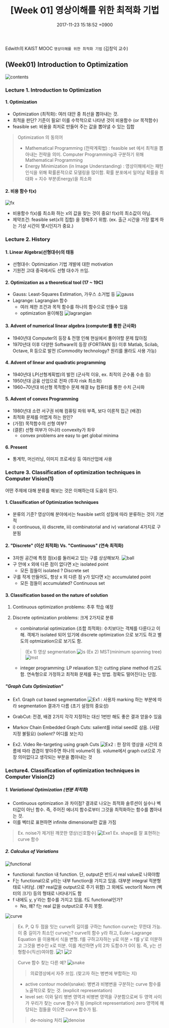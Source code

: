 ﻿---
layout: post 
title: "[Week 01] 영상이해를 위한 최적화 기법" 
date: 2017-11-23 15:18:52 +0900 
categories: 
- Image Understanding
tags:
- Optimization
- cost function
---

Edwith의 KAIST MOOC `영상이해를 위한 최적화 기법` (김창익 교수)

(Week01) Introduction to Optimization
-------------------------------------
![contents](https://user-images.githubusercontent.com/26716879/33357504-d55b5772-d505-11e7-87c6-3887543847db.PNG)
### Lecture 1. Introduction to Optimization
#### 1. Optimization
-	Optimization (최적화): 여러 대안 중 최선을 뽑아내는 것.
-	최적을 판단? 기준이 필요! 이를 수학적으로 나타낸 것이 비용함수 (or 목적함수)  
-	feasible set: 비용을 최저로 만들어 주는 값을 뽑아낼 수 있는 집합
> Optimization 의 동의어 
> - Mathematical Programming (전략계획법)
> : feasible set 에서 최적을 뽑아내는 전략을 의미. 
> Computer Programming과 구분하기 위해 Mathematical Programming  
> - Energy Minimization (in Image Understanding)
> : 영상이해에서는 패턴 인식을 위해 확률론적으로 모델링을 많이함. 
> 확률 분포에서 일어날 확률을 최대화 = 지수 부분(Energy)을 최소화

#### 2. 비용 함수 f(x)
![fx](https://user-images.githubusercontent.com/26716879/33357537-094f971e-d506-11e7-9037-aa3b29e46965.PNG)
 - 비용함수 f(x)를 최소화 하는 x의 값을 찾는 것이 중요! f(x)의 최소값이 아님. 
 - 제약조건: feasible set(x의 집합) 을 정해주기 위함. 
  (ex. 출근 시간을 가장 짧게 하는 기상 시간이 몇시인지가 중요.)

### Lecture 2. History
#### 1. Linear Algebra(선형대수)의 태동
 - 선형대수: Optimization 기법 개발에 대한 motivation 
 - 기원전 고대 중국에서도 선형 대수가 쓰임.

#### 2. Optimization as a theoretical tool (17 ~ 19C) 
- Gauss: Least-Squares Estimation, 가우스 소거법 등 
![gauss](https://user-images.githubusercontent.com/26716879/33357550-14a19108-d506-11e7-86a7-b6f988bf0307.PNG)
- Lagrange: Lagrangian 함수 
  - 여러 제한 조건과 목적 함수를 하나의 함수으로 만들수 있음 
  - optimization 용이해짐
![lagrangian](https://user-images.githubusercontent.com/26716879/33357551-1654770e-d506-11e7-967f-e17d725917ee.PNG)
#### 3. Advent of numerical linear algebra (computer를 통한 근사화) 
- 1940년대 Computer의 등장 & 전쟁 인해 현실에서 풀어야할 문제 많아짐 
- 1970년대 이후 다양한 Software의 등장 (FORTRAN 등) 
이후 Matlab, Scilab, Octave, R 등으로 발전 
  (Commodity technology? 원리를 몰라도 사용 가능)

#### 4. Advent of linear and quadratic programming 
- 1940년대 LP(선형계획법)의 발전 (군사적 이유, ex. 최적의 군수품 수송 등)
- 1950년대 금융 산업으로 전파 (투자 risk 최소화) 
- 1960~70년대 비선형 목적함수 문제 해결 by 컴퓨터를 통한 수치 근사화

#### 5. Advent of convex Programming 
- 1980년대 소련 서구권 비해 컴퓨팅 파워 부족, 보다 이론적 접근 (배경) 
- 최적화 문제를 어렵게 하는 원인? 
-  (가정) 목적함수의 선형 여부? 
-  (결론) 선형 여부가 아니라 convexity가 좌우
     - convex problems are easy to get global minima
      
#### 6. Present 
- 통계학, 머신러닝, 이미지 프로세싱 등 여러산업에 사용

### Lecture 3. Classification of optimization techniques in Computer Vision(1)

어떤 주제에 대해 분류를 해보는 것은 이해하는데 도움이 된다.

#### 1. Classification of Optimization techniques
- 분류의 기준? 영상이해 분야에서는 feasible set의 성질에 따라 분류하는 것이 기본적 
- i) continuous, ii) discrete, iii) combinatorial and iv) variational 4가지로 구분됨

#### 2. "Discrete" (이산 최적화) Vs. "Continuous" (연속 최적화)
- 3차원 공간에 특정 점(x)를 둘러싸고 있는 구를 상상해보자. 
![ball](https://user-images.githubusercontent.com/26716879/33357554-17844910-d506-11e7-8a26-4587b703a7b9.PNG)
 - 구 안에 x 외에 다른 점이 없다면 x는 isolated point
     - 모든 점들이 isolated ? Discrete set
 - 구를 작게 만들어도, 항상 x 외 다른 점 y가 있다면 x는 accumulated point
     - 모든 점들이 accumulated? Continuous set


#### 3. Classification based on the nature of solution

 1. Continuous optimization problems: 추후 학습 예정
 2. Discrete optimization problems: 크게 2가지로 분류
	- combinatorial optimization (조합 최적화): 수치보다는 객체를 다룬다고 이해. 객체가 isolated 되어 있기에 discrete optimization 으로 보기도 하고 별도의 optmization으로 보기도 함.
	> (Ex 1) 영상 segmentation
  ![is](https://user-images.githubusercontent.com/26716879/33357556-1963ce0e-d506-11e7-99a3-05a5ddc583a9.PNG)
	> (Ex 2) MST(minimum spanning tree) 
  ![mst](https://user-images.githubusercontent.com/26716879/33357558-1bd16c46-d506-11e7-8af1-c0934959df8b.PNG)
	
	- integer programming: LP relaxation 또는 cutting plane method 라고도 함. 연속형으로 가정하고 최적화 문제를 푸는 방법. 정확도 떨어진다는 단점.
			
##### "Graph Cuts Optimization"
- Ex1. Graph cut based segmentation 
![Ex1](https://user-images.githubusercontent.com/26716879/33357561-1d5c2812-d506-11e7-9375-d4195875daaa.PNG)
 : 사용자 marking 하는 부분에 따라 segmentation 결과가 다름 (초기 설정의 중요성) 
 - GrabCut: 전경, 배경 2가지 각각 지정하는 대신 1번만 해도 좋은 결과 얻을수 있음 
 - Markov Chain Embedded Graph Cuts: salient를 initial seed로 삼음. (사람 지정 불필요) 
     (*salient?* 어디를 보는지)

- Ex2. Video Re-targeting using graph Cuts 
![Ex2](https://user-images.githubusercontent.com/26716879/33357562-1ebcc19e-d506-11e7-82ef-3475e3f72e58.PNG)
: 한 장의 영상을 시간의 흐름에 따라 겹겹이 쌓아주면 하나의 volume이 됨.
 volume에서 graph cut으로 가장 의미없다고 생각되는 부분을 뽑아내는 것

### Lecture4. Classification of optimization techniques in Computer Vision(2)

##### 1. Variational Optimization (변분 최적화) 
- Continuous optimization 과 차이점? 결과로 나오는 최적화 솔루션이 실수나 벡터값이 아닌 함수. 즉, 주어진 에너지 함수로부터 그것을 최적화하는 함수를 뽑아내는 것. 
- 이를 벡터로 표현하면 infinite dimensional한 값을 가짐
> Ex. noise가 제거된 깨끗한 영상(신호함수) 
![Exe1]()
> Ex. shape를 잘 표현하는 curve 함수

##### 2. Calculus of Variations
![functional](https://user-images.githubusercontent.com/26716879/33357563-202fdbb0-d506-11e7-9325-884eef76390e.PNG)
-	functional: function 내 function. 단, output은 반드시 real value로 나와야함
- F는 functional으로 y라는 내부 function을 가지고 있음. 대부분 integral 적분형태로 나타남. (왜? real값을 output으로 주기 위함) 그 외에도 vector의 Norm (벡터의 크기) 등의 형태로 나타내기도 함
- f 내에도 y, y'라는 함수를 가지고 있음. f도 functional인가? 
  - No, 왜? f는 real 값을 output으로 주지 못함.

![curve](https://user-images.githubusercontent.com/26716879/33357564-22719922-d506-11e7-8a08-2af9d6aea9ef.PNG)
> Ex. P, Q 두 점을 잇는 curve의 길이를 구하는 function curve는 무한대 가능. 이 중 길이가 최소인 curve는? curve의 함수 y라 하고, Euler-Lagrange Equation 을 이용해서 식을 변형. f를 구하고자하는 y로 미분 = f를 y'로 미분하고 그것을 변수인 x로 미분. 이를 계산하면 y의 2차 도함수가 0이 됨. 즉, y는 선형함수(직선)여야함.
![1](https://user-images.githubusercontent.com/26716879/33357565-236b14f2-d506-11e7-9587-e8274039c893.PNG)
![2](https://user-images.githubusercontent.com/26716879/33357566-247195b0-d506-11e7-81e0-072f8c760fee.PNG)

> Curve 함수 찾는 다른 예? 
![snake](https://user-images.githubusercontent.com/26716879/33357568-26cf7dfe-d506-11e7-8899-d365e79b4e02.PNG)
> > 의료영상에서 자주 쓰임. (찾고자 하는 병변에 부합하는 지)
>  - active contour model(snake): 병변과 비병변을 구분하는 curve 함수를 노골적으로 찾는 것. (explicit representation) 
>  - level set: 이와 달리 병변 영역과 비병변 영역을 구분함으로써 두 영역 사이가 우리가 찾는 curve 함수가 됨 (implicit representation) zero 영역에 해당되는 점들을 이으면 curve 함수가 됨.
>> de-noising 처리
![denoise](https://user-images.githubusercontent.com/26716879/33357570-28349710-d506-11e7-9fc4-5ddb4b25a4df.PNG) 
